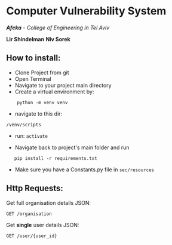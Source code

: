 # Computer Vulnerability System

***Afeka** - College of Engineering in Tel Aviv*

**Lir Shindelman**
**Niv Sorek** 


## How to install:
* Clone Project from git
* Open Terminal
* Navigate to your project main directory
* Create a virtual environment by:
```
    python -m venv venv
```

* navigate to this dir: 
```
/venv/scripts
```
   
* run:
    `activate`
   
* Navigate back to project's main folder and run
 ```
    pip install -r requirements.txt
```   
* Make sure you have a Constants.py file in `sec/resources`

 ## Http Requests:
 Get full organisation details JSON:
 ```
GET /organisation
```
Get **single** user details JSON:
 ```
GET /user/{user_id}
```